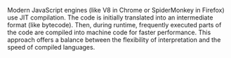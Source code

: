 Modern JavaScript engines (like V8 in Chrome or SpiderMonkey in Firefox) use JIT compilation. The code is initially translated into an intermediate format (like bytecode). Then, during runtime, frequently executed parts of the code are compiled into machine code for faster performance. This approach offers a balance between the flexibility of interpretation and the speed of compiled languages.